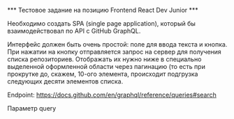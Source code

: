 *** Тестовое задание на позицию Frontend React Dev Junior ***


Необходимо создать SPA (single page application), который бы взаимодействовал по API c GitHub GraphQL. 

Интерфейс должен быть очень простой: поле для ввода текста и кнопка. 
При нажатии на кнопку отправляется запрос на сервер для получения списка репозиториев. 
Отображать их нужно ниже в специально выделенной оформленной области через пагинацию (то есть при прокрутке до, скажем, 10-ого элемента, происходит подгрузка следующих десяти элементов списка. 

Endpoint: https://docs.github.com/en/graphql/reference/queries#search

Параметр query